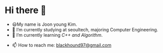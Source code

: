 # Hi there 👋

- 😃My name is Joon young Kim.
- 🔭 I’m currently studying at seoultech, majoring Computer Engineering.
- 🌱 I’m currently learning *C++ and Algorithm*.
<!-- 👯 I’m looking to collaborate on ...-->
- 📫 How to reach me: blackhound97@gmail.com
